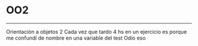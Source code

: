 # OO2
---
Orientación a objetos 2
Cada vez que tardo 4 hs en un ejercicio es porque me confundí de nombre en una variable del test
Odio eso


